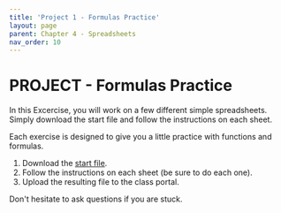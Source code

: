 ```yaml
--- 
title: 'Project 1 - Formulas Practice'
layout: page
parent: Chapter 4 - Spreadsheets
nav_order: 10
---
```


PROJECT - Formulas Practice
===========================

In this Excercise, you will work  on a few different simple spreadsheets. Simply download the start file and follow the instructions on each sheet.

Each exercise is designed to give you a little practice with functions and formulas.

1. Download the [start file](res/formulas_start.xlsx).
1. Follow the instructions on each sheet (be sure to do each one).
1. Upload the resulting file to the class portal.

Don't hesitate to ask questions if you are stuck.
